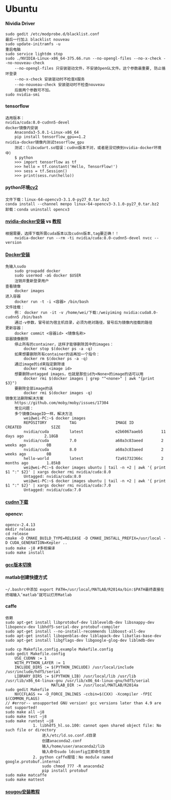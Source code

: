 # Ubuntu

#### Nividia Driver
    sudo gedit /etc/modprobe.d/blacklist.conf
    最后一行加上 blacklist nouveau
    sudo update-initramfs -u 
    重启电脑
    sudo service lightdm stop
    sudo ./NVIDIA-Linux-x86_64-375.66.run --no-opengl-files --no-x-check --no-nouveau-check
        --no-opengl-files 只安装驱动文件，不安装OpenGL文件。这个参数最重要, 防止循环登录
        --no-x-check 安装驱动时不检查X服务
        --no-nouveau-check 安装驱动时不检查nouveau
        后面两个参数可不加。
    sudo nvidia-smi
#### tensorflow
    选用版本：
    nvidia/cuda:8.0-cudnn5-devel
    docker镜像内安装
        Anaconda3-5.0.1-Linux-x86_64
        pip install tensorflow_gpu==1.2
    nvidia-docker镜像内测试tesorflow_gpu
        测试：（libcudart.so错误：cudnn版本不对，或者是没切换到nvidia-docker环境中）
        $ python
        >>> import tensorflow as tf
        >>> hello = tf.constant('Hello, TensorFlow!')
        >>> sess = tf.Session()
        >>> print(sess.run(hello))
        
 #### python环境[cv2](https://anaconda.org/menpo/opencv3/files)
    文件下载：linux-64-opencv3-3.1.0-py27_0.tar.bz2
    conda install --channel menpo linux-64-opencv3-3.1.0-py27_0.tar.bz2
    卸载：conda uninstall opencv3
       
        
    
#### [nvidia-docker安装](https://github.com/NVIDIA/nvidia-docker) vs [教程](https://devblogs.nvidia.com/nvidia-docker-gpu-server-application-deployment-made-easy/) 
    根据需要，选择下载所需cuda版本以及cudnn版本,tag要正确！！
        nvidia-docker run --rm -ti nvidia/cuda:8.0-cudnn5-devel nvcc --version 

#### [Docker安装](https://docs.docker.com/install/linux/docker-ce/ubuntu/) 
    免输入sudo
        sudo groupadd docker
        sudo usermod -aG docker $USER
        注销并重新登录用户
    查看镜像 
        docker images
    进入容器 
        docker run -t -i <容器> /bin/bash
    文件挂载：
        例： docker run -it -v /home/wei/下载:/weiyiming nvidia:cuda8.0-cudnn5 /bin/bash
        通过-v参数，冒号前为宿主机目录，必须为绝对路径，冒号后为镜像内挂载的路径
    更新容器：
        docker commit <容器id> <镜像名称>
    容器镜像删除
        停止所有的container，这样才能够删除其中的images：
            docker stop $(docker ps -a -q)
        如果想要删除所有container的话再加一个指令：
            docker rm $(docker ps -a -q)
        通过image的id来指定删除谁
            docker rmi <image id>
        想要删除untagged images，也就是那些id为<None>的image的话可以用
            docker rmi $(docker images | grep "^<none>" | awk "{print $3}")
        要删除全部image的话
            docker rmi $(docker images -q)
    镜像无法删除解决方案
        https://github.com/moby/moby/issues/17304
        常见问题：
        多个镜像ImageID一样，解决方法
            wei@wei-PC:~$ docker images
            REPOSITORY          TAG                 IMAGE ID            CREATED             SIZE
            nvidia/cuda         latest              e2b6067aaeb5        11 days ago         2.18GB
            nvidia/cuda         7.0                 a60a3c83aeed        2 weeks ago         0B
            nvidia/cuda         8.0                 a60a3c83aeed        2 weeks ago         0B
            hello-world         latest              f2a91732366c        2 months ago        1.85kB
            wei@wei-PC:~$ docker images ubuntu | tail -n +2 | awk '{ print $1 ":" $2}' | xargs docker rmi nvidia/cuda:8.0
            Untagged: nvidia/cuda:8.0
            wei@wei-PC:~$ docker images ubuntu | tail -n +2 | awk '{ print $1 ":" $2}' | xargs docker rmi nvidia/cuda:7.0
            Untagged: nvidia/cuda:7.0



#### [cudnn下载](https://developer.nvidia.com/rdp/cudnn-download)

#### opencv:
    opencv-2.4.13
    mkdir release
    cd release
    cmake -D CMAKE_BUILD_TYPE=RELEASE -D CMAKE_INSTALL_PREFIX=/usr/local -D CUDA_GENERATION=Kepler ..
    sudo make -j8 #多核编译
    sudo make install
  
#### [gcc版本切换](http://blog.csdn.net/robertchenguangzhi/article/details/47837445)

#### matlab创建快捷方式
    ~/.bashrc中添加 export PATH=/usr/local/MATLAB/R2014a/bin:$PATH最终直接在终端输入’matlab’就可以打开Matlab
   
#### caffe
    依赖
    sudo apt-get install libprotobuf-dev libleveldb-dev libsnappy-dev libopencv-dev libhdf5-serial-dev protobuf-compiler
    sudo apt-get install --no-install-recommends libboost-all-dev
    sudo apt-get install libopenblas-dev liblapack-dev libatlas-base-dev
    sudo apt-get install libgflags-dev libgoogle-glog-dev liblmdb-dev
    
    sudo cp Makefile.config.example Makefile.config
    sudo gedit Makefile.config 
        USE_CUDNN := 1
        WITH_PYTHON_LAYER := 1
        INCLUDE_DIRS := $(PYTHON_INCLUDE) /usr/local/include /usr/include/hdf5/serial
        LIBRARY_DIRS := $(PYTHON_LIB) /usr/local/lib /usr/lib /usr/lib/x86_64-linux-gnu /usr/lib/x86_64-linux-gnu/hdf5/serial   
                        MATLAB_DIR := /usr/local/MATLAB/R2014a
    sudo gedit Makefile
        NVCCFLAGS += -D_FORCE_INLINES -ccbin=$(CXX) -Xcompiler -fPIC $(COMMON_FLAGS)
    // #error-- unsupported GNU version! gcc versions later than 4.9 are not supported!
    sudo make all –j8
    sudo make test –j8
    sudo make runtest –j8 
                1. libhdf5_hl.so.100: cannot open shared object file: No such file or directory
                    进入/etc/ld.so.conf.d目录
                    创建anaconda2.conf
                    输入/home/user/anaconda2/lib
                    输入命令sudo ldconfig立即命令生效
                2. python caffe报错：No module named google.protobuf.internal
                    sudo chmod 777 -R anaconda2
                    pip install protobuf
    sudo make matcaffe
    sudo make mattest

#### [sougou安装教程](http://blog.csdn.net/leijiezhang/article/details/53707181)
